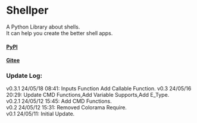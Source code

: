 # Shellper

A Python Library about shells.
<br>It can help you create the better shell apps.

#### [PyPI](https://pypi.org/project/Shellper)

#### [Gitee](https://gitee.com/ShawnMerry/Shellper)

### Update Log:<br>

v0.3.1 24/05/18 08:41: Inputs Function Add Callable Function.
v0.3 24/05/16 20:29: Update CMD Functions,Add Variable Supports,Add E_Type.<br>
v0.2.1 24/05/12 15:45: Add CMD Functions.<br>
v0.2 24/05/12 15:31: Removed Colorama Require.<br>
v0.1 24/05/11: Initial Update.